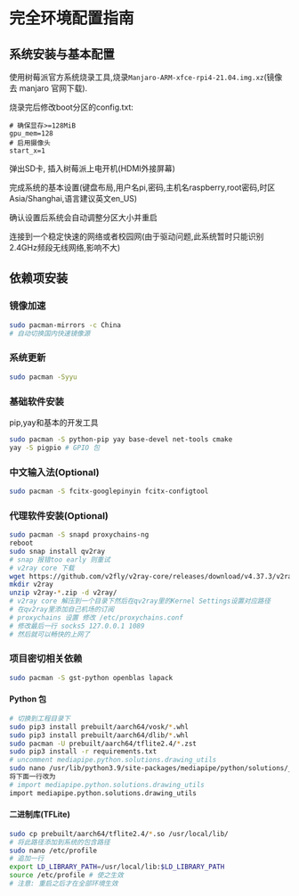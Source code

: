 # 完全环境配置指南

## 系统安装与基本配置

使用树莓派官方系统烧录工具,烧录`Manjaro-ARM-xfce-rpi4-21.04.img.xz`(镜像去 manjaro 官网下载).

烧录完后修改boot分区的config.txt:

```
# 确保显存>=128MiB
gpu_mem=128
# 启用摄像头
start_x=1
```

弹出SD卡, 插入树莓派上电开机(HDMI外接屏幕)

完成系统的基本设置(键盘布局,用户名pi,密码,主机名raspberry,root密码,时区Asia/Shanghai,语言建议英文en_US)

确认设置后系统会自动调整分区大小并重启

连接到一个稳定快速的网络或者校园网(由于驱动问题,此系统暂时只能识别2.4GHz频段无线网络,影响不大)

## 依赖项安装

### 镜像加速

```bash
sudo pacman-mirrors -c China
# 自动切换国内快速镜像源
```

### 系统更新

```bash
sudo pacman -Syyu
```

### 基础软件安装

pip,yay和基本的开发工具

```bash
sudo pacman -S python-pip yay base-devel net-tools cmake
yay -S pigpio # GPIO 包
```

### 中文输入法(Optional)

```bash
sudo pacman -S fcitx-googlepinyin fcitx-configtool
```

### 代理软件安装(Optional)

```bash
sudo pacman -S snapd proxychains-ng
reboot
sudo snap install qv2ray
# snap 报错too early 则重试
# v2ray core 下载
wget https://github.com/v2fly/v2ray-core/releases/download/v4.37.3/v2ray-linux-arm64-v8a.zip
mkdir v2ray
unzip v2ray-*.zip -d v2ray/
# v2ray core 解压到一个目录下然后在qv2ray里的Kernel Settings设置对应路径
# 在qv2ray里添加自己机场的订阅
# proxychains 设置 修改 /etc/proxychains.conf
# 修改最后一行 socks5 127.0.0.1 1089
# 然后就可以畅快的上网了
```

### 项目密切相关依赖
```bash
sudo pacman -S gst-python openblas lapack
```
#### Python 包

```bash
# 切换到工程目录下
sudo pip3 install prebuilt/aarch64/vosk/*.whl
sudo pip3 install prebuilt/aarch64/dlib/*.whl
sudo pacman -U prebuilt/aarch64/tflite2.4/*.zst
sudo pip3 install -r requirements.txt
# uncomment mediapipe.python.solutions.drawing_utils
sudo nano /usr/lib/python3.9/site-packages/mediapipe/python/solutions/__init__.py
将下面一行改为
# import mediapipe.python.solutions.drawing_utils
import mediapipe.python.solutions.drawing_utils
```

#### 二进制库(TFLite)

```bash
sudo cp prebuilt/aarch64/tflite2.4/*.so /usr/local/lib/
# 将此路径添加到系统的包含路径
sudo nano /etc/profile
# 追加一行
export LD_LIBRARY_PATH=/usr/local/lib:$LD_LIBRARY_PATH
source /etc/profile # 使之生效
# 注意: 重启之后才在全部环境生效
```

